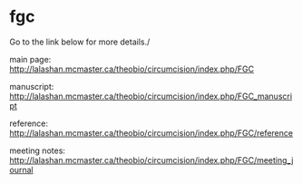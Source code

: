 # fgc

Go to the link below for more details./ 

main page:  http://lalashan.mcmaster.ca/theobio/circumcision/index.php/FGC

manuscript:  http://lalashan.mcmaster.ca/theobio/circumcision/index.php/FGC_manuscript

reference:  http://lalashan.mcmaster.ca/theobio/circumcision/index.php/FGC/reference

meeting notes: http://lalashan.mcmaster.ca/theobio/circumcision/index.php/FGC/meeting_journal
